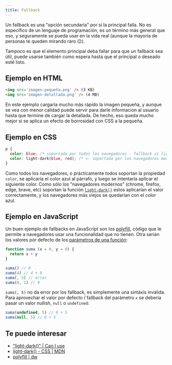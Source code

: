 ```yaml
---
title: Fallback
---
```


Un fallback es una "opción secundaria" por si la principal falla.
No es específico de un lenguaje de programación, es un término más general que eso, y seguramente se pueda usar en la vida real (aunque la mayoría de personas te queden mirando raro 😐).

Tampoco es que el elemento principal deba fallar para que un fallback sea útil, puede usarse también como espera hasta que el principal o deseado esté listo.

## Ejemplo en HTML

```html
<img src='imagen-pequeña.png' /> (3 KB)
<img src='imagen-detallada.png' /> (4 MB)
```

En este ejemplo cargaría mucho más rápido la imagen pequeña, y aunque se vea con menor calidad puede servir para darle informacion al usuario hasta que termine de cargar la detallada. De hecho, eso queda mucho mejor si se aplica un efecto de borrosidad con CSS a la pequeña.

## Ejemplo en CSS

```css
p {
  color: blue; /* soportada por todos los navegadores - fallback si light-dark() falla */
  color: light-dark(blue, red); /* <- soportada por los navegadores modernos, lo siento internet explorer */
}
```

Como todos los navegadores, o prácticamente todos soportan la propiedad `color`, se aplicaría el color azul al párrafo, y luego se intentaría aplicar el siguiente color. Como sólo los "navegadores modernos" (chrome, firefox, edge, brave, etc) soportan la función [`light-dark()`](https://developer.mozilla.org/en-US/docs/Web/CSS/color_value/light-dark) estos aplicarían el valor correctamente, y los navegadores más viejos se quedarían con el color azul.

## Ejemplo en JavaScript
Un buen ejemplo de fallbacks en JavaScript son los [polyfill](/glosario/polyfill), código que le permite a navegadores usar una funcionalidad que no tienen.
Otra serían los valores por defecto de los [parámetros de una función](/js/parametros):

```javascript
function suma (x = 0, y = 0) {
  return x + y
}

suma() // 0
suma(4) // 4 + 0
suma(, 5) // error
suma(8, 1) // 9
```

`suma(, 5)` no da error por los fallback, es simplemente una sintáxis inválida.
Para aprovechar el valor por defecto / fallback del parámetro `x` se debería pasar un valor nullish, `null` o `undefined`:

```javascript
suma(undefined, 5) // 0 + 5
suma(null, 5) // 0 + 5
```

## Te puede interesar
- ["light-dark()" | Can I use](https://caniuse.com/?search=light-dark())
- [light-dark() - CSS | MDN](https://developer.mozilla.org/en-US/docs/Web/CSS/color_value/light-dark)
- [polyfill | dw](/glosario/polyfill)